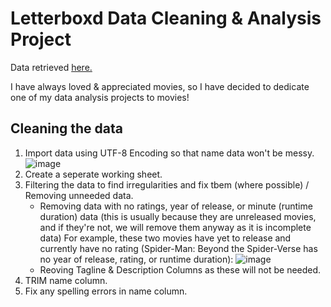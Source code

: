 # Letterboxd Data Cleaning & Analysis Project
Data retrieved [here.](https://www.kaggle.com/datasets/gsimonx37/letterboxd)

I have always loved & appreciated movies, so I have decided to dedicate one of my data analysis projects to movies!

## Cleaning the data
1. Import data using UTF-8 Encoding so that name data won't be messy.
   ![image](https://github.com/andytcodes/Letterboxd-Data-Cleaning-Analysis-Project/assets/66580474/89058e78-915f-4d62-bc97-e5cfea70e83d)
2. Create a seperate working sheet.
3. Filtering the data to find irregularities and fix tbem (where possible) / Removing unneeded data.
    -   Removing data with no ratings, year of release, or minute (runtime duration) data (this is usually because they are unreleased movies, and if they're not, we will remove them anyway as it is incomplete data) For example, these two movies have yet to release and currently have no rating (Spider-Man: Beyond the Spider-Verse has no year of release, rating, or runtime duration):
      ![image](https://github.com/andytcodes/Letterboxd-Data-Cleaning-Analysis-Project/assets/66580474/32739422-efd7-48b4-bfec-d66bc935906d)
    - Reoving Tagline & Description Columns as these will not be needed.
4. TRIM name column.
5. Fix any spelling errors in name column.

